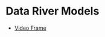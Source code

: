 # Data River Models

- [Video Frame](data-river/definitions/TagGroup/com.vision.data/VideoFrameTagGroup.json)

